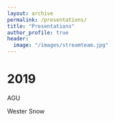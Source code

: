 ```yaml
---
layout: archive
permalink: /presentations/
title: "Presentations"
author_profile: true
header:
  image: "/images/streamteam.jpg"
---
```


# 2019

AGU

Wester Snow
